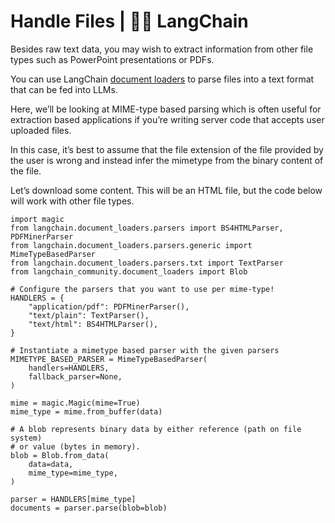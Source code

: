 # Handle Files | 🦜️🔗 LangChain
Besides raw text data, you may wish to extract information from other file types such as PowerPoint presentations or PDFs.

You can use LangChain [document loaders](https://python.langchain.com/docs/modules/data_connection/document_loaders/) to parse files into a text format that can be fed into LLMs.

Here, we’ll be looking at MIME-type based parsing which is often useful for extraction based applications if you’re writing server code that accepts user uploaded files.

In this case, it’s best to assume that the file extension of the file provided by the user is wrong and instead infer the mimetype from the binary content of the file.

Let’s download some content. This will be an HTML file, but the code below will work with other file types.

```
import magic
from langchain.document_loaders.parsers import BS4HTMLParser, PDFMinerParser
from langchain.document_loaders.parsers.generic import MimeTypeBasedParser
from langchain.document_loaders.parsers.txt import TextParser
from langchain_community.document_loaders import Blob

# Configure the parsers that you want to use per mime-type!
HANDLERS = {
    "application/pdf": PDFMinerParser(),
    "text/plain": TextParser(),
    "text/html": BS4HTMLParser(),
}

# Instantiate a mimetype based parser with the given parsers
MIMETYPE_BASED_PARSER = MimeTypeBasedParser(
    handlers=HANDLERS,
    fallback_parser=None,
)

mime = magic.Magic(mime=True)
mime_type = mime.from_buffer(data)

# A blob represents binary data by either reference (path on file system)
# or value (bytes in memory).
blob = Blob.from_data(
    data=data,
    mime_type=mime_type,
)

parser = HANDLERS[mime_type]
documents = parser.parse(blob=blob)

```
